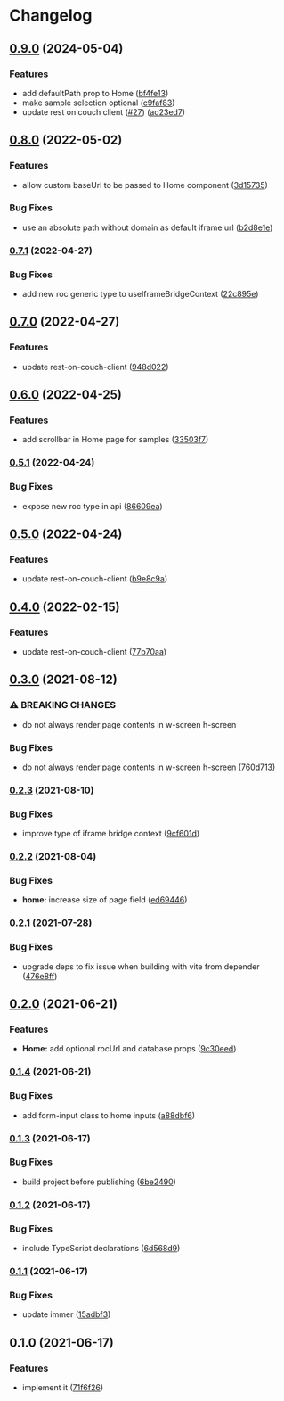# Changelog

## [0.9.0](https://www.github.com/zakodium-oss/react-iframe-bridge/compare/v0.8.0...v0.9.0) (2024-05-04)


### Features

* add defaultPath prop to Home ([bf4fe13](https://www.github.com/zakodium-oss/react-iframe-bridge/commit/bf4fe1329d116b7c9d7759e052c3f1e0c6304cd0))
* make sample selection optional ([c9faf83](https://www.github.com/zakodium-oss/react-iframe-bridge/commit/c9faf83c395d98d8371b40806fc1b03a799175d4))
* update rest on couch client ([#27](https://www.github.com/zakodium-oss/react-iframe-bridge/issues/27)) ([ad23ed7](https://www.github.com/zakodium-oss/react-iframe-bridge/commit/ad23ed7e6cbbb11d62634a581128aa1bc3b8b3da))

## [0.8.0](https://www.github.com/zakodium-oss/react-iframe-bridge/compare/v0.7.1...v0.8.0) (2022-05-02)


### Features

* allow custom baseUrl to be passed to Home component ([3d15735](https://www.github.com/zakodium-oss/react-iframe-bridge/commit/3d15735bcdfbd019eb0f535cbc5196af5996a0ef))


### Bug Fixes

* use an absolute path without domain as default iframe url ([b2d8e1e](https://www.github.com/zakodium-oss/react-iframe-bridge/commit/b2d8e1e9c0c86f73010a3e90c159a53360060e28))

### [0.7.1](https://www.github.com/zakodium-oss/react-iframe-bridge/compare/v0.7.0...v0.7.1) (2022-04-27)


### Bug Fixes

* add new roc generic type to useIframeBridgeContext ([22c895e](https://www.github.com/zakodium-oss/react-iframe-bridge/commit/22c895e53015e3085d8bd028e025f9e813237193))

## [0.7.0](https://www.github.com/zakodium-oss/react-iframe-bridge/compare/v0.6.0...v0.7.0) (2022-04-27)


### Features

* update rest-on-couch-client ([948d022](https://www.github.com/zakodium-oss/react-iframe-bridge/commit/948d022d98c2f28fcf30b2b9293cea69607d1b0f))

## [0.6.0](https://www.github.com/zakodium-oss/react-iframe-bridge/compare/v0.5.1...v0.6.0) (2022-04-25)


### Features

* add scrollbar in Home page for samples ([33503f7](https://www.github.com/zakodium-oss/react-iframe-bridge/commit/33503f75a6755ddd5d2cb8e5e6d7557955d661ab))

### [0.5.1](https://www.github.com/zakodium-oss/react-iframe-bridge/compare/v0.5.0...v0.5.1) (2022-04-24)


### Bug Fixes

* expose new roc type in api ([86609ea](https://www.github.com/zakodium-oss/react-iframe-bridge/commit/86609ea68f0902d77e1689e711b1e19f33524d4f))

## [0.5.0](https://www.github.com/zakodium-oss/react-iframe-bridge/compare/v0.4.0...v0.5.0) (2022-04-24)


### Features

* update rest-on-couch-client ([b9e8c9a](https://www.github.com/zakodium-oss/react-iframe-bridge/commit/b9e8c9a55c476f279338d04a372ba4c4fa07cd98))

## [0.4.0](https://www.github.com/zakodium/react-iframe-bridge/compare/v0.3.0...v0.4.0) (2022-02-15)


### Features

* update rest-on-couch-client ([77b70aa](https://www.github.com/zakodium/react-iframe-bridge/commit/77b70aa6fc28f7e543892e4b9f3d4beb77a1b543))

## [0.3.0](https://www.github.com/zakodium/react-iframe-bridge/compare/v0.2.3...v0.3.0) (2021-08-12)


### ⚠ BREAKING CHANGES

* do not always render page contents in w-screen h-screen

### Bug Fixes

* do not always render page contents in w-screen h-screen ([760d713](https://www.github.com/zakodium/react-iframe-bridge/commit/760d713ade8d1182615f62d7a15542dbb9d337db))

### [0.2.3](https://www.github.com/zakodium/react-iframe-bridge/compare/v0.2.2...v0.2.3) (2021-08-10)


### Bug Fixes

* improve type of iframe bridge context ([9cf601d](https://www.github.com/zakodium/react-iframe-bridge/commit/9cf601dec32275397e2967148e9f8dd142f97fed))

### [0.2.2](https://www.github.com/zakodium/react-iframe-bridge/compare/v0.2.1...v0.2.2) (2021-08-04)


### Bug Fixes

* **home:** increase size of page field ([ed69446](https://www.github.com/zakodium/react-iframe-bridge/commit/ed6944698eb07690cc21f4d274458b94cbf3a692))

### [0.2.1](https://www.github.com/zakodium/react-iframe-bridge/compare/v0.2.0...v0.2.1) (2021-07-28)


### Bug Fixes

* upgrade deps to fix issue when building with vite from depender ([476e8ff](https://www.github.com/zakodium/react-iframe-bridge/commit/476e8ff646296b9ecbc70a92c49f08753656a17d))

## [0.2.0](https://www.github.com/zakodium/react-iframe-bridge/compare/v0.1.4...v0.2.0) (2021-06-21)


### Features

* **Home:** add optional rocUrl and database props ([9c30eed](https://www.github.com/zakodium/react-iframe-bridge/commit/9c30eed3cf3cf997107a82801d4a4a944d7e7944))

### [0.1.4](https://www.github.com/zakodium/react-iframe-bridge/compare/v0.1.3...v0.1.4) (2021-06-21)


### Bug Fixes

* add form-input class to home inputs ([a88dbf6](https://www.github.com/zakodium/react-iframe-bridge/commit/a88dbf641d7946a7e39e4a7b961f2ccb1762ebde))

### [0.1.3](https://www.github.com/zakodium/react-iframe-bridge/compare/v0.1.2...v0.1.3) (2021-06-17)


### Bug Fixes

* build project before publishing ([6be2490](https://www.github.com/zakodium/react-iframe-bridge/commit/6be2490aa392edcd82e86a6a94d8e629d7767b3c))

### [0.1.2](https://www.github.com/zakodium/react-iframe-bridge/compare/v0.1.1...v0.1.2) (2021-06-17)


### Bug Fixes

* include TypeScript declarations ([6d568d9](https://www.github.com/zakodium/react-iframe-bridge/commit/6d568d968fe5a2aed7c26f6b44b896413ecd8aee))

### [0.1.1](https://www.github.com/zakodium/react-iframe-bridge/compare/v0.1.0...v0.1.1) (2021-06-17)


### Bug Fixes

* update immer ([15adbf3](https://www.github.com/zakodium/react-iframe-bridge/commit/15adbf3cdbd39f053973c026499ada98aa795f8e))

## 0.1.0 (2021-06-17)


### Features

* implement it ([71f6f26](https://www.github.com/zakodium/react-iframe-bridge/commit/71f6f260ea7c4fad1f0d4cd620d333391172fbad))
